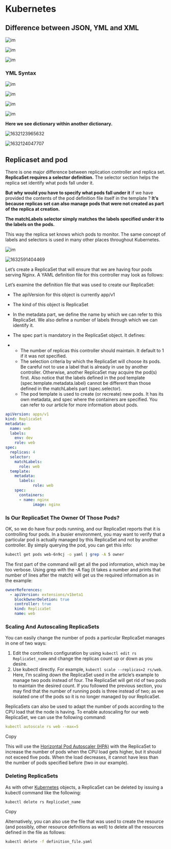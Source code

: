 # Kubernetes



## Difference between JSON, YML and XML

![im](https://www.devopsschool.com/blog/wp-content/uploads/2021/07/Comparison-XML-JSON-YAML-1.jpg)

![im](https://www.devopsschool.com/blog/wp-content/uploads/2021/07/Comparison-XML-JSON-YAML-3.png)

![im](https://ipcisco.com/wp-content/uploads/2020/05/json-versus-xml-versus-yaml-1-540x540.jpg)

### YML Syntax

![im](https://linuxbuz.com/wp-content/uploads/2020/07/ansible-playbook-yaml-image4.png.webp)

![im](https://linuxbuz.com/wp-content/uploads/2020/07/ansible-playbook-yaml-image5-1.png.webp)

![im](https://linuxbuz.com/wp-content/uploads/2020/07/ansible-playbook-yaml-image6.png.webp)

![im](https://linuxbuz.com/wp-content/uploads/2020/07/ansible-playbook-yaml-image7.png.webp)

**Here we see dictionary within another dictionary.**

![1632123965632](C:\Users\akayal\AppData\Roaming\Typora\typora-user-images\1632123965632.png)

![1632124047707](C:\Users\akayal\AppData\Roaming\Typora\typora-user-images\1632124047707.png)

## Replicaset and pod

There is one major difference between replication controller and replica set. **ReplicaSet requires a selector definition.** The selector section helps the replica set identify what pods fall under it.

**But why would you have to specify what pods fall under it** if we have provided the contents of the pod definition file itself in the template ?
**It’s because replicas set can also manage pods that were not created as part of the replica at creation.**

**The matchLabels selector simply matches the labels specified under it to the labels on the pods.**

This way the replica set knows which pods to monitor. The same concept of labels and selectors is used in many other places throughout Kubernetes.

![im](https://miro.medium.com/max/1400/1*J7vyXmySTT25wuflaKkLvw.png)

![1632591404469](C:\Users\akayal\AppData\Roaming\Typora\typora-user-images\1632591404469.png)

Let’s create a ReplicaSet that will ensure that we are having four pods serving Nginx. A YAML definition file for this controller may look as follows:

Let’s examine the definition file that was used to create our ReplicaSet:

- The apiVersion for this object is currently app/v1

- The kind of this object is ReplicaSet

- In the metadata part, we define the name by which we can refer to this ReplicaSet. We also define a number of labels through which we can identify it.

- The spec part is mandatory in the ReplicaSet object. It defines:

- - The number of replicas this controller should maintain. It default to 1 if it was not specified.
  - The selection criteria by which the ReplicaSet will choose its pods. Be careful not to use a label that is already in use by another controller. Otherwise, another ReplicaSet may acquire the pod(s) first. Also notice that the labels defined in the pod template (spec.template.metadata.label) cannot be different than those defined in the matchLabels part (spec.selector).
  - The pod template is used to create (or recreate) new pods. It has its own metadata, and spec where the containers are specified. You can refer to our article for more information about pods.	

```yaml
apiVersion: apps/v1
kind: ReplicaSet
metadata:
  name: web
  labels:
	env: dev
	role: web
spec:
  replicas: 4
  selector:
	matchLabels:
  	  role: web
  template:
	metadata:
  	  labels:
    	    role: web
	spec:
  	  containers:
  	  - name: nginx
    	    image: nginx
```

### Is Our ReplicaSet The Owner Of Those Pods?

OK, so we do have four pods running, and our ReplicaSet reports that it is controlling four pods. In a busier environment, you may want to verify that a particular pod is actually managed by this ReplicaSet and not by another controller. By simply querying the pod, you can get this info:

```bash
kubectl get pods web-6n9cj -o yaml | grep -A 5 owner
```

The first part of the command will get all the pod information, which may be too verbose. Using grep with the -A flag (it takes a number and prints that number of lines after the match) will get us the required information as in the example:

```yaml
ownerReferences:
  - apiVersion: extensions/v1beta1
	blockOwnerDeletion: true
	controller: true
	kind: ReplicaSet
	name: web
```

### Scaling And Autoscaling ReplicaSets

You can easily change the number of pods a particular ReplicaSet manages in one of two ways:

1. Edit the controllers configuration by using `kubectl edit rs ReplicaSet_name` and change the replicas count up or down as you desire.
2. Use kubectl directly. For example, `kubectl scale --replicas=2 rs/web`. Here, I’m scaling down the ReplicaSet used in the article’s example to manage two pods instead of four. The ReplicaSet will get rid of two pods to maintain the desired count. If you followed the previous section, you may find that the number of running pods is three instead of two; as we isolated one of the pods so it is no longer managed by our ReplicaSet.

ReplicaSets can also be used to adapt the number of pods according to the CPU load that the node is having. To enable autoscaling for our web ReplicaSet, we can use the following command:

```yaml
kubectl autoscale rs web --max=5
```

Copy

This will use the [Horizontal Pod Autoscaler (HPA)](https://www.magalix.com/blog/kubernetes-autoscaling-101) with the ReplicaSet to increase the number of pods when the CPU load gets higher, but it should not exceed five pods. When the load decreases, it cannot have less than the number of pods specified before (two in our example).

### Deleting ReplicaSets

As with other [Kubernetes](https://www.magalix.com/blog/kubernetes-101-concepts-and-why-it-matters) objects, a ReplicaSet can be deleted by issuing a kubectl command like the following:

```bash
kubectl delete rs ReplicaSet_name
```

Copy

Alternatively, you can also use the file that was used to create the resource (and possibly, other resource definitions as well) to delete all the resources defined in the file as follows:

```bash
kubectl delete -f definition_file.yaml
```